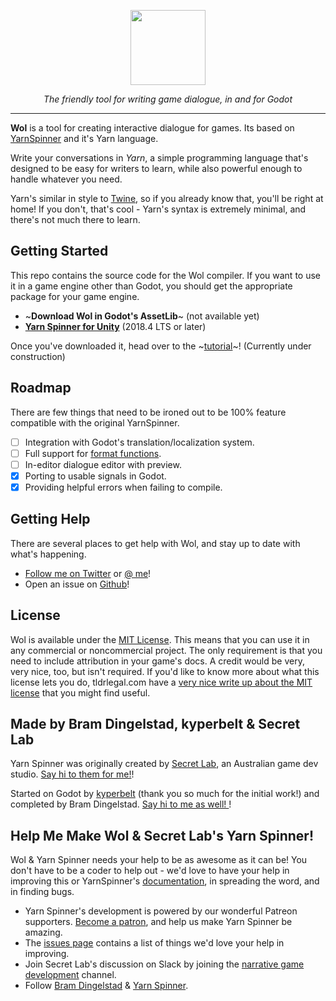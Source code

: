 <p align="center">
<img style="height: 120px; object-fit: cover" src="https://user-images.githubusercontent.com/3514405/143497096-e5d98c85-1f1b-4d8a-9a63-ee439d4c616d.png" /> 
<p align="center" style="font-style: italic"> The friendly tool for writing game dialogue, in and for Godot</p>
</p> 

---

**Wol** is a tool for creating interactive dialogue for games. Its based on [YarnSpinner](https://yarnspinner.dev/) and it's Yarn language. 

Write your conversations in *Yarn*, a simple programming language that's designed to be easy for writers to learn, while also powerful enough to handle whatever you need. 

Yarn's similar in style to [Twine](http://twinery.org), so if you already know that, you'll be right at home! If you don't, that's cool - Yarn's syntax is extremely minimal, and there's not much there to learn. 

## Getting Started

This repo contains the source code for the Wol compiler. If you want to use it in a game engine other than Godot, you should get the appropriate package for your game engine.

* ~**Download Wol in Godot's AssetLib**~ (not available yet)
* **[Yarn Spinner for Unity](https://github.com/YarnSpinnerTool/YarnSpinner-Unity/releases/latest)** (2018.4 LTS or later)

Once you've downloaded it, head over to the ~[tutorial](#)~! (Currently under construction)

## Roadmap

There are few things that need to be ironed out to be 100% feature compatible with the original YarnSpinner.

- [ ] Integration with Godot's translation/localization system.
- [ ] Full support for [format functions](https://yarnspinner.dev/docs/syntax/#format-functions).
- [ ] In-editor dialogue editor with preview.
- [x] Porting to usable signals in Godot.
- [x] Providing helpful errors when failing to compile.

## Getting Help

There are several places to get help with Wol, and stay up to date with what's happening.

* [Follow me on Twitter](https://twitter.com/bram_dingelstad) or [@ me](https://twitter.com/intent/tweet?text=Hey%20@bram_dingelstad,%20I%20need%20help%20using%20%23Wol%21)!
* Open an issue on [Github](https://github.com/bram-dingelstad/Wol/issues)!

## License

Wol is available under the [MIT License](LICENSE.md). This means that you can use it in any commercial or noncommercial project. The only requirement is that you need to include attribution in your game's docs. A credit would be very, very nice, too, but isn't required. If you'd like to know more about what this license lets you do, tldrlegal.com have a [very nice write up about the MIT license](https://tldrlegal.com/license/mit-license) that you might find useful.

## Made by Bram Dingelstad, kyperbelt & Secret Lab

Yarn Spinner was originally created by [Secret Lab](http://secretlab.com.au), an Australian game dev studio. [Say hi to them for me!](https://twitter.com/thesecretlab)!

Started on Godot by [kyperbelt](https://github.com/kyperbelt/GDYarn) (thank you so much for the initial work!) and completed by Bram Dingelstad. [Say hi to me as well! ](bram.dingelstad.works/)!


## Help Me Make Wol & Secret Lab's Yarn Spinner!

Wol & Yarn Spinner needs your help to be as awesome as it can be! You don't have to be a coder to help out - we'd love to have your help in improving this or YarnSpinner's [documentation](https://yarnspinner.dev/docs/tutorial), in spreading the word, and in finding bugs.

* Yarn Spinner's development is powered by our wonderful Patreon supporters. [Become a patron](https://patreon.com/secretlab), and help us make Yarn Spinner be amazing.
* The [issues page](https://github.com/bram-dingelstad/Wol/issues) contains a list of things we'd love your help in improving.
* Join Secret Lab's discussion on Slack by joining the [narrative game development](http://lab.to/narrativegamedev) channel.
* Follow [Bram Dingelstad](https://twitter.com/bram_dingelstad) & [Yarn Spinner](http://twitter.com/YarnSpinnerTool).
